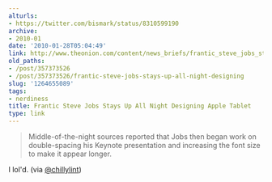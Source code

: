 ```yaml
---
alturls:
- https://twitter.com/bismark/status/8310599190
archive:
- 2010-01
date: '2010-01-28T05:04:49'
link: http://www.theonion.com/content/news_briefs/frantic_steve_jobs_stays_up?utm_source=onion_rss_daily
old_paths:
- /post/357373526
- /post/357373526/frantic-steve-jobs-stays-up-all-night-designing
slug: '1264655089'
tags:
- nerdiness
title: Frantic Steve Jobs Stays Up All Night Designing Apple Tablet
type: link
---
```



> Middle-of-the-night sources reported that Jobs then began work on
> double-spacing his Keynote presentation and increasing the font size to
> make it appear longer.

I lol'd. (via [@chillylint][2])

[2]: http://twitter.com/chillylint
